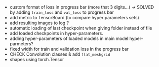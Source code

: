 - custom format of loss in progress bar (more that 3 digits...) -> SOLVED by adding `train_loss` and `val_loss` to progress bar
- add metric to TensorBoard (to compare hyper parameters sets)
- add resulting images to log ?
- automatic loading of last checkpoint when giving folder instead of file
- add loaded checkpoints in hyper-parameters.
- adding hyper-parameters of loaded models in main model hyper-parmeters?
- fixed width for train and validation loss in the progress bar
- CHECK Convolution classes & add `flat_meshgrid`
- shapes using torch.Tensor

